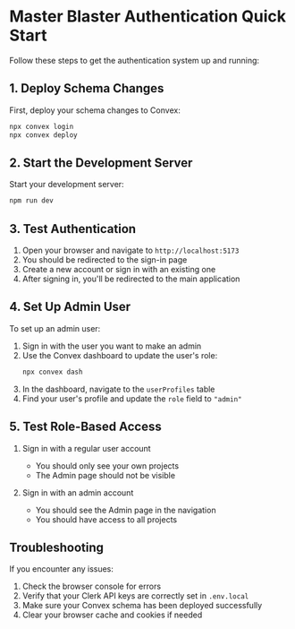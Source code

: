 # Master Blaster Authentication Quick Start

Follow these steps to get the authentication system up and running:

## 1. Deploy Schema Changes

First, deploy your schema changes to Convex:

```bash
npx convex login
npx convex deploy
```

## 2. Start the Development Server

Start your development server:

```bash
npm run dev
```

## 3. Test Authentication

1. Open your browser and navigate to `http://localhost:5173`
2. You should be redirected to the sign-in page
3. Create a new account or sign in with an existing one
4. After signing in, you'll be redirected to the main application

## 4. Set Up Admin User

To set up an admin user:

1. Sign in with the user you want to make an admin
2. Use the Convex dashboard to update the user's role:
   ```bash
   npx convex dash
   ```
3. In the dashboard, navigate to the `userProfiles` table
4. Find your user's profile and update the `role` field to `"admin"`

## 5. Test Role-Based Access

1. Sign in with a regular user account
   - You should only see your own projects
   - The Admin page should not be visible

2. Sign in with an admin account
   - You should see the Admin page in the navigation
   - You should have access to all projects

## Troubleshooting

If you encounter any issues:

1. Check the browser console for errors
2. Verify that your Clerk API keys are correctly set in `.env.local`
3. Make sure your Convex schema has been deployed successfully
4. Clear your browser cache and cookies if needed